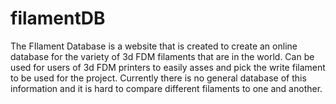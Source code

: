 # filamentDB
The FIlament Database is a website that is created to create an online database for the variety of 3d FDM filaments that are in the world. Can be used for users of 3d FDM printers to easily asses and pick the write filament to be used for the project. Currently there is no general database of this information and it is hard to compare different filaments to one and another. 

